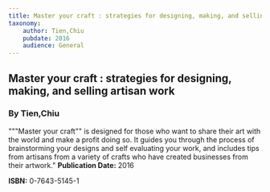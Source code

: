 ```yaml
---
title: Master your craft : strategies for designing, making, and selling artisan work
taxonomy:
	author: Tien,Chiu
	pubdate: 2016
	audience: General
---
```

## Master your craft : strategies for designing, making, and selling artisan work
### By Tien,Chiu

"""Master your craft"" is designed for those who want to share their art with the world and make a profit doing so.  It guides you through the process of brainstorming your designs and self evaluating your work, and includes tips from artisans from a variety of crafts who have created businesses from their artwork."
**Publication Date:** 2016

**ISBN:** 0-7643-5145-1